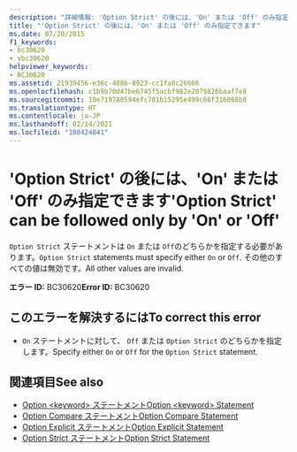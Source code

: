 ```yaml
---
description: "詳細情報: 'Option Strict' の後には、'On' または 'Off' のみ指定できます"
title: "'Option Strict' の後には、'On' または 'Off' のみ指定できます"
ms.date: 07/20/2015
f1_keywords:
- bc30620
- vbc30620
helpviewer_keywords:
- BC30620
ms.assetid: 21939456-e36c-4886-8923-cc1fa0c26666
ms.openlocfilehash: c1b9b70d47be6745f5acbf982e2079826baaf7e8
ms.sourcegitcommit: 10e719780594efc781b15295e499c66f316068b8
ms.translationtype: HT
ms.contentlocale: ja-JP
ms.lasthandoff: 02/14/2021
ms.locfileid: "100424841"
---
```

# <a name="option-strict-can-be-followed-only-by-on-or-off"></a><span data-ttu-id="8828c-103">'Option Strict' の後には、'On' または 'Off' のみ指定できます</span><span class="sxs-lookup"><span data-stu-id="8828c-103">'Option Strict' can be followed only by 'On' or 'Off'</span></span>

<span data-ttu-id="8828c-104">`Option Strict` ステートメントは `On` または `Off`のどちらかを指定する必要があります。</span><span class="sxs-lookup"><span data-stu-id="8828c-104">`Option Strict` statements must specify either `On` or `Off`.</span></span> <span data-ttu-id="8828c-105">その他のすべての値は無効です。</span><span class="sxs-lookup"><span data-stu-id="8828c-105">All other values are invalid.</span></span>  
  
 <span data-ttu-id="8828c-106">**エラー ID:** BC30620</span><span class="sxs-lookup"><span data-stu-id="8828c-106">**Error ID:** BC30620</span></span>  
  
## <a name="to-correct-this-error"></a><span data-ttu-id="8828c-107">このエラーを解決するには</span><span class="sxs-lookup"><span data-stu-id="8828c-107">To correct this error</span></span>  
  
- <span data-ttu-id="8828c-108">`On` ステートメントに対して、 `Off` または `Option Strict` のどちらかを指定します。</span><span class="sxs-lookup"><span data-stu-id="8828c-108">Specify either `On` or `Off` for the `Option Strict` statement.</span></span>  
  
## <a name="see-also"></a><span data-ttu-id="8828c-109">関連項目</span><span class="sxs-lookup"><span data-stu-id="8828c-109">See also</span></span>

- [<span data-ttu-id="8828c-110">Option \<keyword> ステートメント</span><span class="sxs-lookup"><span data-stu-id="8828c-110">Option \<keyword> Statement</span></span>](../language-reference/statements/option-keyword-statement.md)
- [<span data-ttu-id="8828c-111">Option Compare ステートメント</span><span class="sxs-lookup"><span data-stu-id="8828c-111">Option Compare Statement</span></span>](../language-reference/statements/option-compare-statement.md)
- [<span data-ttu-id="8828c-112">Option Explicit ステートメント</span><span class="sxs-lookup"><span data-stu-id="8828c-112">Option Explicit Statement</span></span>](../language-reference/statements/option-explicit-statement.md)
- [<span data-ttu-id="8828c-113">Option Strict ステートメント</span><span class="sxs-lookup"><span data-stu-id="8828c-113">Option Strict Statement</span></span>](../language-reference/statements/option-strict-statement.md)
